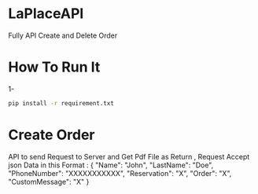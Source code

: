 # LaPlaceAPI
Fully API Create and Delete Order

# How To Run It
1-
```bash
pip install -r requirement.txt
```
# Create Order
API to send Request to Server and Get Pdf File as Return , Request Accept json Data in this Format :
{
    "Name": "John",
    "LastName": "Doe",
    "PhoneNumber": "XXXXXXXXXXX",
    "Reservation": "X",
    "Order": "X",
    "CustomMessage": "X"
}

